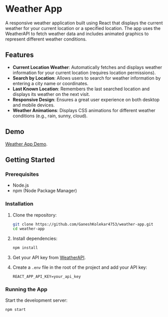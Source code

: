 # Weather App

A responsive weather application built using React that displays the current weather for your current location or a specified location. The app uses the WeatherAPI to fetch weather data and includes animated graphics to represent different weather conditions.

## Features

- **Current Location Weather**: Automatically fetches and displays weather information for your current location (requires location permissions).
- **Search by Location**: Allows users to search for weather information by entering a city name or coordinates.
- **Last Known Location**: Remembers the last searched location and displays its weather on the next visit.
- **Responsive Design**: Ensures a great user experience on both desktop and mobile devices.
- **Weather Animations**: Displays CSS animations for different weather conditions (e.g., rain, sunny, cloud).

## Demo

[Weather App Demo](https://ganeshkolekar4753.github.io/weather-app/).

## Getting Started

### Prerequisites

- Node.js
- npm (Node Package Manager)

### Installation

1. Clone the repository:

    ```bash
    git clone https://github.com/GaneshKolekar4753/weather-app.git
    cd weather-app
    ```

2. Install dependencies:

    ```bash
    npm install
    ```

3. Get your API key from [WeatherAPI](https://www.weatherapi.com/).

4. Create a `.env` file in the root of the project and add your API key:

    ```env
    REACT_APP_API_KEY=your_api_key
    ```

### Running the App

Start the development server:

```bash
npm start



